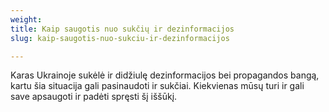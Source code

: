 ```yaml
---
weight: 
title: Kaip saugotis nuo sukčių ir dezinformacijos
slug: kaip-saugotis-nuo-sukciu-ir-dezinformacijos

---
```

Karas Ukrainoje sukėlė ir didžiulę dezinformacijos bei propagandos bangą, kartu šia situacija gali pasinaudoti ir sukčiai. Kiekvienas mūsų turi ir gali save apsaugoti ir padėti spręsti šį iššūkį.